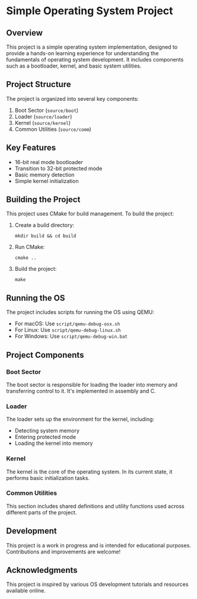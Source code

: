 # Simple Operating System Project

## Overview

This project is a simple operating system implementation, designed to provide a hands-on learning experience for understanding the fundamentals of operating system development. It includes components such as a bootloader, kernel, and basic system utilities.

## Project Structure

The project is organized into several key components:

1. Boot Sector (`source/boot`)
2. Loader (`source/loader`)
3. Kernel (`source/kernel`)
4. Common Utilities (`source/comm`)

## Key Features

- 16-bit real mode bootloader
- Transition to 32-bit protected mode
- Basic memory detection
- Simple kernel initialization

## Building the Project

This project uses CMake for build management. To build the project:

1. Create a build directory:
   ```
   mkdir build && cd build
   ```

2. Run CMake:
   ```
   cmake ..
   ```

3. Build the project:
   ```
   make
   ```

## Running the OS

The project includes scripts for running the OS using QEMU:

- For macOS: Use `script/qemu-debug-osx.sh`
- For Linux: Use `script/qemu-debug-linux.sh`
- For Windows: Use `script/qemu-debug-win.bat`

## Project Components

### Boot Sector
The boot sector is responsible for loading the loader into memory and transferring control to it. It's implemented in assembly and C.

### Loader
The loader sets up the environment for the kernel, including:
- Detecting system memory
- Entering protected mode
- Loading the kernel into memory

### Kernel
The kernel is the core of the operating system. In its current state, it performs basic initialization tasks.

### Common Utilities
This section includes shared definitions and utility functions used across different parts of the project.

## Development

This project is a work in progress and is intended for educational purposes. Contributions and improvements are welcome!


## Acknowledgments

This project is inspired by various OS development tutorials and resources available online.